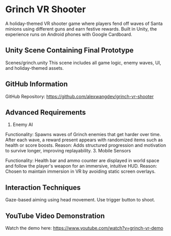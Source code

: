 Grinch VR Shooter
============================================================
A holiday-themed VR shooter game where players fend off waves of Santa minions using different guns and earn festive rewards. Built in Unity, the experience runs on Android phones with Google Cardboard.

Unity Scene Containing Final Prototype
------------------------------------------------------------
Scenes/grinch.unity
This scene includes all game logic, enemy waves, UI, and holiday-themed assets.

GitHub Information
------------------------------------------------------------
GitHub Repository: https://github.com/alexwangdev/grinch-vr-shooter

Advanced Requirements
------------------------------------------------------------
1. Enemy AI

Functionality: Spawns waves of Grinch enemies that get harder over time. After each wave, a reward present appears with randomized items such as health or score boosts.
Reason: Adds structured progression and motivation to survive longer, improving replayability.
3. Mobile Sensors

Functionality: Health bar and ammo counter are displayed in world space and follow the player's weapon for an immersive, intuitive HUD.
Reason: Chosen to maintain immersion in VR by avoiding static screen overlays.

Interaction Techniques 
------------------------------------------------------------
Gaze-based aiming using head movement.
Use trigger button to shoot.

YouTube Video Demonstration
------------------------------------------------------------
Watch the demo here:
https://www.youtube.com/watch?v=grinch-vr-demo
